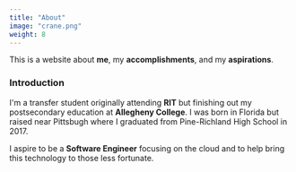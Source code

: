 ```yaml
---
title: "About"
image: "crane.png"
weight: 8
---
```


This is a website about **me**, my **accomplishments**, and my **aspirations**.

### Introduction

I'm a transfer student originally attending **RIT** but finishing out my postsecondary education at **Allegheny College**. I was born in Florida but raised near Pittsbugh where I graduated from Pine-Richland High School in 2017.

I aspire to be a **Software Engineer** focusing on the cloud and to help bring this technology to those less fortunate.